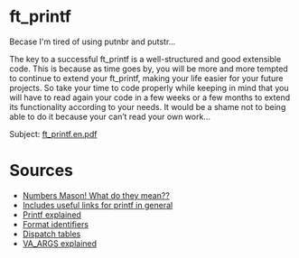 # ft_printf

  Becase I'm tired of using putnbr and putstr...

  The key to a successful ft_printf is a well-structured and good extensible code. This
  is because as time goes by, you will be more and more tempted to continue to extend
  your ft_printf, making your life easier for your future projects. So take your time to
  code properly while keeping in mind that you will have to read again your code in a few
  weeks or a few months to extend its functionality according to your needs. It would be a
  shame not to being able to do it because your can’t read your own work...

  Subject: [ft_printf.en.pdf](https://github.com/tlahin/ft_printf/files/8990312/ft_printf.en.pdf)
  
# Sources

  - [Numbers Mason! What do they mean??](https://www.cuemath.com/numbers/number-systems/)
  - [Includes useful links for printf in general](https://medium.com/my-journey-at-42-silicon-valley-as-a-non-cs-major/project-4-printf-function-6396c78ac22e)
  - [Printf explained](https://cplusplus.com/reference/cstdio/printf/)
  - [Format identifiers](https://www.lix.polytechnique.fr/~liberti/public/computing/prog/c/C/FUNCTIONS/format.html)
  - [Dispatch tables](https://blog.alicegoldfuss.com/function-dispatch-tables)
  - [VA_ARGS explained](https://www.eskimo.com/~scs/cclass/int/sx11b.html)
